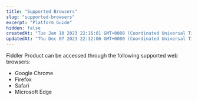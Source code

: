 ```yaml
---
title: "Supported Browsers"
slug: "supported-browsers"
excerpt: "Platform Guide"
hidden: false
createdAt: "Tue Jan 10 2023 22:16:01 GMT+0000 (Coordinated Universal Time)"
updatedAt: "Thu Dec 07 2023 22:32:06 GMT+0000 (Coordinated Universal Time)"
---
```

Fiddler Product can be accessed through the following supported web browsers:

- Google Chrome
- Firefox
- Safari
- Microsoft Edge
